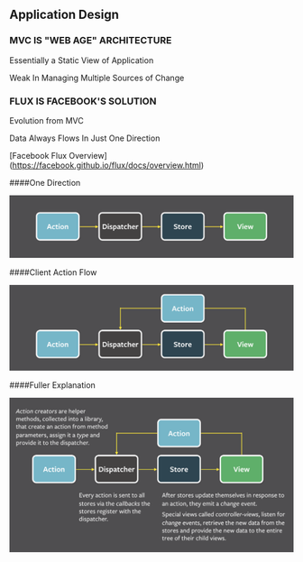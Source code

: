 ## Application Design


### MVC IS "WEB AGE" ARCHITECTURE

Essentially a Static View of Application

Weak In Managing Multiple Sources of Change


### FLUX IS FACEBOOK'S SOLUTION

Evolution from MVC

Data Always Flows In Just One Direction

[Facebook Flux Overview] (https://facebook.github.io/flux/docs/overview.html)


####One Direction

![Flux Image Phase One](images/flux-simple-f8-diagram-1300w.png)


####Client Action Flow

![Flux Image Phase Two](images/flux-simple-f8-diagram-with-client-action-1300w.png)


####Fuller Explanation

![Flux Image Phase Three](images/flux-simple-f8-diagram-explained-1300w.png)

